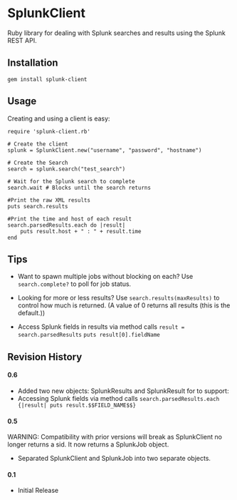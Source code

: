 # SplunkClient

Ruby library for dealing with Splunk searches and results using the Splunk REST API.

## Installation

	gem install splunk-client

## Usage

Creating and using a client is easy:

	require 'splunk-client.rb'

	# Create the client
	splunk = SplunkClient.new("username", "password", "hostname")

	# Create the Search
	search = splunk.search("test_search")

	# Wait for the Splunk search to complete
	search.wait # Blocks until the search returns

	#Print the raw XML results 
	puts search.results

	#Print the time and host of each result
	search.parsedResults.each do |result|
		puts result.host + " : " + result.time
	end

## Tips

* Want to spawn multiple jobs without blocking on each? Use `search.complete?` to poll for job status. 

* Looking for more or less results? Use `search.results(maxResults)` to control how much is returned. (A value of 0 returns all results (this is the default.))

* Access Splunk fields in results via method calls 
	`result = search.parsedResults`
	`puts result[0].fieldName`

## Revision History

#### 0.6
* Added two new objects: SplunkResults and SplunkResult for to support:
* Accessing Splunk fields via method calls
    `search.parsedResults.each {|result| puts result.$$FIELD_NAME$$}`

#### 0.5
WARNING: Compatibility with prior versions will break as SplunkClient no longer returns a sid. It now returns a SplunkJob object.

* Separated SplunkClient and SplunkJob into two separate objects. 

#### 0.1
* Initial Release
